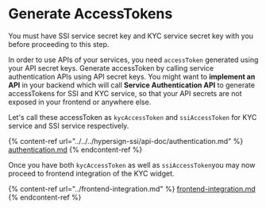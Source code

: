 # Generate AccessTokens

You must have SSI service secret key and KYC service secret key with you before proceeding to this step.&#x20;

In order to use APIs of your services, you need `accessToken` generated using your API secret keys. Generate accessToken by calling service authentication APIs using API secret keys. You might want to **implement an API** in your backend which will call **Service Authentication API** to generate accessTokens for SSI and KYC service, so that your API secrets are not exposed in your frontend or anywhere else.

Let's call these accessToken as `kycAccessToken` and `ssiAccessToken` for KYC service and SSI service respectively.

{% content-ref url="../../../hypersign-ssi/api-doc/authentication.md" %}
[authentication.md](../../../hypersign-ssi/api-doc/authentication.md)
{% endcontent-ref %}

Once you have both `kycAccessToken` as well as `ssiAccessToken`you may now proceed to frontend integration of the KYC widget.

{% content-ref url="../frontend-integration.md" %}
[frontend-integration.md](../frontend-integration.md)
{% endcontent-ref %}
